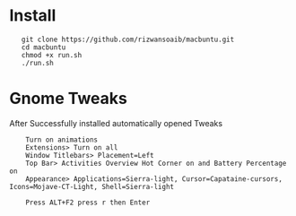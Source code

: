  # Install 
       git clone https://github.com/rizwansoaib/macbuntu.git
       cd macbuntu
       chmod +x run.sh
       ./run.sh
# Gnome Tweaks

After Successfully installed automatically opened Tweaks 


        Turn on animations
        Extensions> Turn on all
        Window Titlebars> Placement=Left
        Top Bar> Activities Overview Hot Corner on and Battery Percentage on
        Appearance> Applications=Sierra-light, Cursor=Capataine-cursors, Icons=Mojave-CT-Light, Shell=Sierra-light
        
        Press ALT+F2 press r then Enter
        
